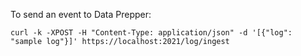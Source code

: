 To send an event to Data Prepper:

```
curl -k -XPOST -H "Content-Type: application/json" -d '[{"log": "sample log"}]' https://localhost:2021/log/ingest
```